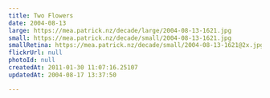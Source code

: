```yaml
---
title: Two Flowers
date: 2004-08-13
large: https://mea.patrick.nz/decade/large/2004-08-13-1621.jpg
small: https://mea.patrick.nz/decade/small/2004-08-13-1621.jpg
smallRetina: https://mea.patrick.nz/decade/small/2004-08-13-1621@2x.jpg
flickrUrl: null
photoId: null
createdAt: 2011-01-30 11:07:16.25107
updatedAt: 2004-08-17 13:37:50

---
```


